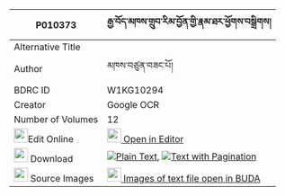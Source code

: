 |P010373|རྒྱ་བོད་མཁས་གྲུབ་རིམ་བྱོན་གྱི་རྣམ་ཐར་ཕྱོགས་བསྒྲིགས། 
| --- | --- 
|Alternative Title |
|Author| མཁས་བཙུན་བཟང་པོ།
|BDRC ID | W1KG10294
|Creator | Google OCR
|Number of Volumes| 12
|<img width="25" src="https://img.icons8.com/color/25/000000/edit-property.png">Edit Online| [<img width="25" src="https://avatars.githubusercontent.com/u/45091458?s=200&v=4"> Open in Editor](http://editor.openpecha.org/P010373)
|<img width="25" src="https://img.icons8.com/fluent/48/000000/download-2.png"/>  Download | [![](https://img.icons8.com/color/20/000000/txt.png)Plain Text](https://github.com/Openpecha/P010373/releases/download/v1/gyabo_khedrub_rimjon_gyi_namta_plain_P010373.zip), [![](https://img.icons8.com/color/20/000000/txt.png)Text with Pagination](https://github.com/Openpecha/P010373/releases/download/v1/gyabo_khedrub_rimjon_gyi_namta_pages_P010373.zip)
|<img width="25" src="https://img.icons8.com/plasticine/100/000000/pictures-folder.png"/>  Source Images | [<img width="25" src="https://library.bdrc.io/icons/BUDA-small.svg"> Images of text file open in BUDA](https://library.bdrc.io/show/bdr:W1KG10294)